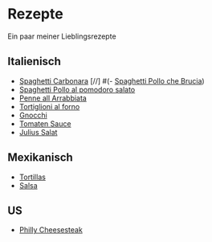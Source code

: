 # Rezepte
Ein paar meiner Lieblingsrezepte


## Italienisch
- [Spaghetti Carbonara](Spaghetti_Carbonara.md)
[//] #(- [Spaghetti Pollo che Brucia](Spaghetti_Pollo_che_Brucia.md))
- [Spaghetti Pollo al pomodoro salato](Spaghetti_Pollo_al_pomodoro_salato.md)
- [Penne all Arrabbiata](Penne_all_Arrabbiata.md)
- [Tortiglioni al forno](Tortiglioni_al_forno.md)
- [Gnocchi](Gnocchi.md)
- [Tomaten Sauce](Tomaten_Sauce.md)
- [Julius Salat](Julius_Salat.md)

## Mexikanisch
- [Tortillas](Tortillas.md)
- [Salsa](Salsa.md)

## US
- [Philly Cheesesteak](Philly_Cheesesteak.md)



